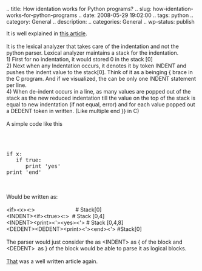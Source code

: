 .. title: How identation works for Python programs?
.. slug: how-identation-works-for-python-programs
.. date: 2008-05-29 19:02:00
.. tags: python
.. category: General
.. description: 
.. categories: General
.. wp-status: publish

<html><body><p>It is well explained in <a href="http://www.secnetix.de/~olli/Python/block_indentation.hawk">this article</a>.<br><br>It is the lexical analyzer that takes care of the indentation and not the python parser. Lexical analyzer maintains a stack for the indentation.<br>1) First for no indentation, it would stored 0 in the stack [0]<br>2) Next when any Indentation occurs, it denotes it by token INDENT and pushes the indent value to the stack[0]. Think of it as a beinging { brace in the C program. And if we visualized, the can be only one INDENT statement per line.<br>4) When de-indent occurs in a line, as many values are popped out of the stack as the new reduced indentation till the value on the top of the stack is equal to new indentation (if not equal, error) and for each value popped out a DEDENT token in written. (Like multiple end }} in C)<br><br>A simple code like this<br><br></p><pre><br><br>if x:<br>   if true:<br>      print 'yes'<br>print 'end'<br></pre><br><br>Would be written as:<br><br>&lt;if&gt;&lt;x&gt;&lt;:&gt;                           # Stack[0]<br>&lt;INDENT&gt;&lt;if&gt;&lt;true&gt;&lt;:&gt;  # Stack [0,4]<br>&lt;INDENT&gt;&lt;print&gt;&lt;'&gt;&lt;yes&gt;&lt;'&gt; # Stack [0,4,8]<br>&lt;DEDENT&gt;&lt;DEDENT&gt;&lt;print&gt;&lt;'&gt;&lt;end&gt;&lt;'&gt; #Stack[0]<br><br>The parser would just consider the  as &lt;INDENT&gt; as { of the block and  &lt;DEDENT&gt;  as } of the block would be able to parse it as logical blocks.<br><br><a href="http://www.secnetix.de/~olli/Python/block_indentation.hawk">That</a> was a well written article again.</body></html>